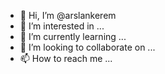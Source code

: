 - 👋 Hi, I’m @arslankerem
- 👀 I’m interested in ...
- 🌱 I’m currently learning ...
- 💞️ I’m looking to collaborate on ...
- 📫 How to reach me ...

<!---
arslankerem/arslankerem is a ✨ special ✨ repository because its `README.md` (this file) appears on your GitHub profile.
You can click the Preview link to take a look at your changes.
--->
